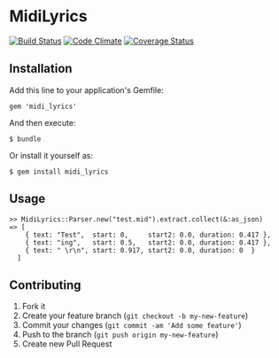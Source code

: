 # MidiLyrics

[![Build Status](https://travis-ci.org/mateusdelbianco/midi_lyrics.png)](https://travis-ci.org/mateusdelbianco/midi_lyrics)
[![Code Climate](https://codeclimate.com/github/mateusdelbianco/midi_lyrics.png)](https://codeclimate.com/github/mateusdelbianco/midi_lyrics)
[![Coverage Status](https://coveralls.io/repos/mateusdelbianco/midi_lyrics/badge.png?branch=master)](https://coveralls.io/r/mateusdelbianco/midi_lyrics?branch=master)
 
## Installation

Add this line to your application's Gemfile:

    gem 'midi_lyrics'

And then execute:

    $ bundle

Or install it yourself as:

    $ gem install midi_lyrics

## Usage

    >> MidiLyrics::Parser.new("test.mid").extract.collect(&:as_json)
    => [
        { text: "Test",  start: 0,     start2: 0.0, duration: 0.417 },
        { text: "ing",   start: 0.5,   start2: 0.0, duration: 0.417 },
        { text: " \r\n", start: 0.917, start2: 0.0, duration: 0  }
      ]

## Contributing

1. Fork it
2. Create your feature branch (`git checkout -b my-new-feature`)
3. Commit your changes (`git commit -am 'Add some feature'`)
4. Push to the branch (`git push origin my-new-feature`)
5. Create new Pull Request
